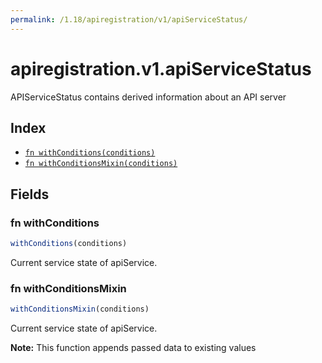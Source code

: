 ```yaml
---
permalink: /1.18/apiregistration/v1/apiServiceStatus/
---
```


# apiregistration.v1.apiServiceStatus

APIServiceStatus contains derived information about an API server

## Index

* [`fn withConditions(conditions)`](#fn-withconditions)
* [`fn withConditionsMixin(conditions)`](#fn-withconditionsmixin)

## Fields

### fn withConditions

```ts
withConditions(conditions)
```

Current service state of apiService.

### fn withConditionsMixin

```ts
withConditionsMixin(conditions)
```

Current service state of apiService.

**Note:** This function appends passed data to existing values